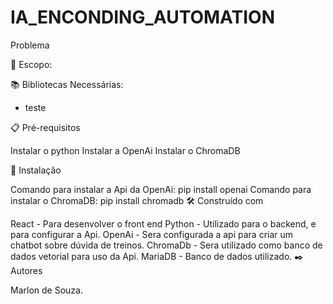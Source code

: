 # IA_ENCONDING_AUTOMATION

Problema

🚀 Escopo:


📚 Bibliotecas Necessárias:

- teste

📋 Pré-requisitos

Instalar o python
Instalar a OpenAi
Instalar o ChromaDB

🔧 Instalação

Comando para instalar a Api da OpenAi: pip install openai
Comando para instalar o ChromaDB: pip install chromadb
🛠️ Construído com

React - Para desenvolver o front end
Python - Utilizado para o backend, e para configurar a Api.
OpenAi - Sera configurada a api para criar um chatbot sobre dúvida de treinos.
ChromaDb - Sera utilizado como banco de dados vetorial para uso da Api.
MariaDB - Banco de dados utilizado.
✒️ Autores

Marlon de Souza.
